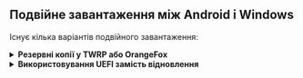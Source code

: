 ## Подвійне завантаження між Android і Windows
Існує кілька варіантів подвійного завантаження:
<details>
<summary><strong>Резервні копії у TWRP або OrangeFox</strong></summary>
</details>
<details>
<summary><strong>Використовування UEFI замість відновлення</strong></summary>
</details>
